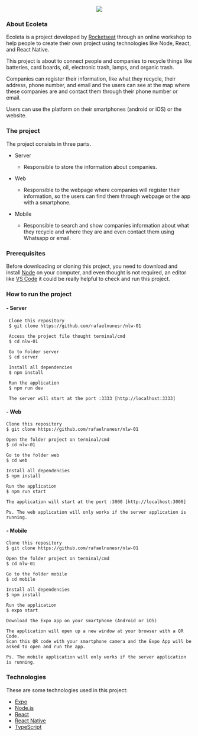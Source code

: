 <p align="center">
  <image src="https://raw.githubusercontent.com/rafaelnunesr/nlw-01/master/web/src/assets/logo.svg" />
</p>

<h3>
   About Ecoleta
</h3>
<p>
  Ecoleta is a project developed by <a href="https://rocketseat.com.br">Rocketseat</a> through an online workshop to help people to create their own project using technologies like Node, React, and React Native.
</p>

<p>
  This project is about to connect people and companies to recycle things like batteries, card boards, oil, electronic trash, lamps, and organic trash.
  
  Companies can register their information, like what they recycle, their address, phone number, and email and the users can see at the map where these companies are and contact them through their phone number or email.
  
  Users can use the platform on their smartphones (android or iOS) or the website.
</p>

<h3>
   The project
</h3>

  The project consists in three parts.
   - Server
     - Responsible to store the information about companies.
  
  - Web
    - Responsible to the webpage where companies will register their information, so the users can find them through webpage or the app with a smartphone.
   
  - Mobile
    - Responsible to search and show companies information about what they recycle and where they are and even contact them using Whatsapp or email.

<h3>
  Prerequisites
</h3>

Before downloading or cloning this project, you need to download and install <a href="https://nodejs.org/en/">Node</a> on your computer, and even thought is not required, an editor like <a href="https://code.visualstudio.com/">VS Code</a> it could be really helpful to check and run this project.

<h3>
   How to run the project
</h3>

<h4>
  - Server
</h4>

<div>
  
     Clone this repository
     $ git clone https://github.com/rafaelnunesr/nlw-01

     Access the project file thought terminal/cmd
     $ cd nlw-01

     Go to folder server
     $ cd server

     Install all dependencies
     $ npm install

     Run the application 
     $ npm run dev

     The server will start at the port :3333 [http://localhost:3333]
    
</div>

<h4>
  - Web
</h4>

<div>
  
    Clone this repository
    $ git clone https://github.com/rafaelnunesr/nlw-01

    Open the folder project on terminal/cmd
    $ cd nlw-01

    Go to the folder web
    $ cd web

    Install all dependencies
    $ npm install

    Run the application
    $ npm run start

    The application will start at the port :3000 [http://localhost:3000]
    
    Ps. The web application will only works if the server application is running.
    
</div>

<h4>
  - Mobile
</h4>

<div>
  
    Clone this repository
    $ git clone https://github.com/rafaelnunesr/nlw-01

    Open the folder project on terminal/cmd
    $ cd nlw-01

    Go to the folder mobile
    $ cd mobile

    Install all dependencies
    $ npm install

    Run the application
    $ expo start
    
    Download the Expo app on your smartphone (Android or iOS)

    The application will open up a new window at your browser with a QR Code.
    Scan this QR code with your smartphone camera and the Expo App will be asked to open and run the app.
    
    Ps. The mobile application will only works if the server application is running.
  
</div>

<h3>
   Technologies
</h3>

These are some technologies used in this project:

  - <a href="https://expo.io/">Expo</a>
  - <a href="https://nodejs.org/en/">Node.js</a>
  - <a href="https://reactjs.org/">React</a>
  - <a href="https://reactnative.dev/">React Native</a>
  - <a href="https://www.typescriptlang.org/">TypeScript</a>
